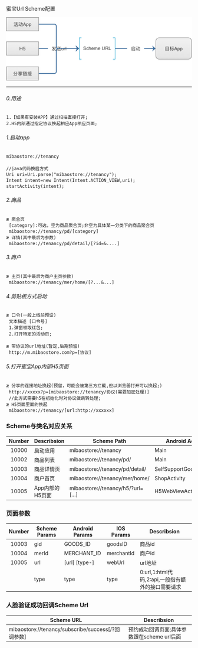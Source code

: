 蜜宝Url Scheme配置

![images](/docs/images/url_scheme_start_type.png)

-------
###### 0.用途
```text
1.【如果有安装APP】通过扫描直接打开;
2.H5内部通过指定协议换起相应App相应页面;
```
###### 1.启动app
```text
mibaostore://tenancy

//java代码换启方式
Uri uri=Uri.parse("mibaostore://tenancy");  
Intent intent=new Intent(Intent.ACTION_VIEW,uri);  
startActivity(intent);
```
###### 2.商品
```text
æ 聚合页
 [category]:可选，空为商品聚合页;非空为具体某一分类下的商品聚合页
 mibaostore://tenancy/pd/[category]
æ 详情(其中最后为参数)
 mibaostore://tenancy/pd/detail/[?id=&....]
```
###### 3.商户
```text
æ 主页(其中最后为商户主页参数)
 mibaostore://tenancy/mer/home/[?...&...]
```
###### 4.剪贴板方式启动
```text
æ 口令(一般上线前预设)
 文本描述 [口令号]
 1.弹窗领取红包;
 2.打开特定的活动页;

æ 带协议的url地址(暂定,后期预留)
 http://m.mibaostore.com?p=[协议]
```
###### 5.打开蜜宝App内部H5页面
```text
æ 分享的连接地址换起(预留，可能会被第三方拦截,但以浏览器打开可以换起;)
 http://xxxxx?p=[mibaostore://tenancy/协议(需要加密处理)]
 //此方式需要h5在初始化时对协议做跳转处理;
æ H5页面里面的换起
 mibaostore://tenancy/[url:http://xxxxxx]
```

### Scheme与类名对应关系
| Number | Describsion     | Scheme Path                        | Android Activity Name           | IOS Controller Name                         |
|:------:|-----------------|------------------------------------|---------------------------------|---------------------------------------------|
|  10000 | 启动应用        | mibaostore://tenancy               | Main                            | DB_HomePageTopScrollController              |
|  10002 | 商品列表        | mibaostore://tenancy/pd/           | Main                            | DB_HomePageTopScrollController              |
|  10003 | 商品详情页      | mibaostore://tenancy/pd/detail/    | SelfSupportGoodsDetailsActivity | DBProject.DB_GoodsDetailController          |
|  10004 | 商户首页        | mibaostore://tenancy/mer/home/     | ShopActivity                    | DBProject.DB_HomePageShopHomePageController |
|  10005 | App内部的H5页面 | mibaostore://tenancy/h5/?url=[...] | H5WebViewActivity               | DBProject.DB_CommonWebViewController        |

### 页面参数
| Number | Scheme Params | Android Params | IOS Params | Describsion                                       |
|:------:|---------------|----------------|------------|---------------------------------------------------|
|  10003 | gid           | GOODS_ID       | goodsID    | 商品id                                            |
|  10004 | merId         | MERCHANT_ID    | merchantId | 商户id                                            |
|  10005 | url           | [url] [type-]  | webUrl     | url地址                                           |
|        | type          | type           | type       | 0:url,1:html代码,2:api,一般指有额外的接口需要请求 |

### 人脸验证成功回调Scheme Url
| Scheme URL                                         | Describsion                                 |
|----------------------------------------------------|---------------------------------------------|
| mibaostore://tenancy/subscribe/success[/?回调参数] | 预约成功回调页面;具体参数跟在scheme url后面 |